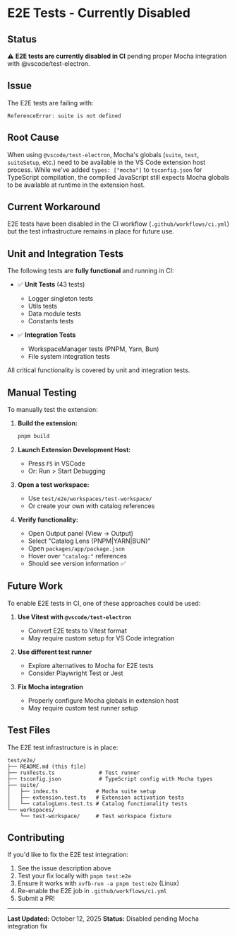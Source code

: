 # E2E Tests - Currently Disabled

## Status

⚠️ **E2E tests are currently disabled in CI** pending proper Mocha integration with @vscode/test-electron.

## Issue

The E2E tests are failing with:

```
ReferenceError: suite is not defined
```

## Root Cause

When using `@vscode/test-electron`, Mocha's globals (`suite`, `test`, `suiteSetup`, etc.) need to be available in the VS Code extension host process. While we've added `types: ["mocha"]` to `tsconfig.json` for TypeScript compilation, the compiled JavaScript still expects Mocha globals to be available at runtime in the extension host.

## Current Workaround

E2E tests have been disabled in the CI workflow (`.github/workflows/ci.yml`) but the test infrastructure remains in place for future use.

## Unit and Integration Tests

The following tests are **fully functional** and running in CI:

- ✅ **Unit Tests** (43 tests)
  - Logger singleton tests
  - Utils tests
  - Data module tests
  - Constants tests

- ✅ **Integration Tests**
  - WorkspaceManager tests (PNPM, Yarn, Bun)
  - File system integration tests

All critical functionality is covered by unit and integration tests.

## Manual Testing

To manually test the extension:

1. **Build the extension:**

   ```bash
   pnpm build
   ```

2. **Launch Extension Development Host:**
   - Press `F5` in VSCode
   - Or: Run > Start Debugging

3. **Open a test workspace:**
   - Use `test/e2e/workspaces/test-workspace/`
   - Or create your own with catalog references

4. **Verify functionality:**
   - Open Output panel (View → Output)
   - Select "Catalog Lens (PNPM|YARN|BUN)"
   - Open `packages/app/package.json`
   - Hover over `"catalog:"` references
   - Should see version information ✅

## Future Work

To enable E2E tests in CI, one of these approaches could be used:

1. **Use Vitest with `@vscode/test-electron`**
   - Convert E2E tests to Vitest format
   - May require custom setup for VS Code integration

2. **Use different test runner**
   - Explore alternatives to Mocha for E2E tests
   - Consider Playwright Test or Jest

3. **Fix Mocha integration**
   - Properly configure Mocha globals in extension host
   - May require custom test runner setup

## Test Files

The E2E test infrastructure is in place:

```
test/e2e/
├── README.md (this file)
├── runTests.ts              # Test runner
├── tsconfig.json            # TypeScript config with Mocha types
├── suite/
│   ├── index.ts            # Mocha suite setup
│   ├── extension.test.ts   # Extension activation tests
│   └── catalogLens.test.ts # Catalog functionality tests
└── workspaces/
    └── test-workspace/     # Test workspace fixture
```

## Contributing

If you'd like to fix the E2E test integration:

1. See the issue description above
2. Test your fix locally with `pnpm test:e2e`
3. Ensure it works with `xvfb-run -a pnpm test:e2e` (Linux)
4. Re-enable the E2E job in `.github/workflows/ci.yml`
5. Submit a PR!

---

**Last Updated:** October 12, 2025
**Status:** Disabled pending Mocha integration fix
